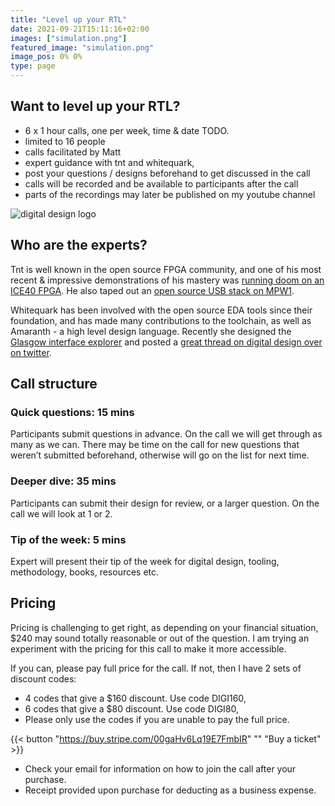 ```yaml
---
title: "Level up your RTL"
date: 2021-09-21T15:11:16+02:00
images: ["simulation.png"]
featured_image: "simulation.png"
image_pos: 0% 0%
type: page
---
```


## Want to level up your RTL?

* 6 x 1 hour calls, one per week, time & date TODO.
* limited to 16 people
* calls facilitated by Matt
* expert guidance with tnt and whitequark,
* post your questions / designs beforehand to get discussed in the call
* calls will be recorded and be available to participants after the call
* parts of the recordings may later be published on my youtube channel

![digital design logo](/digitaldesigncall.png)

## Who are the experts?

Tnt is well known in the open source FPGA community, and one of his most recent & impressive demonstrations of his mastery was [running doom on an ICE40 FPGA](https://www.youtube.com/watch?v=3ZBAZ5QoCAk). He also taped out an [open source USB stack on MPW1](/post/interview-with-tnt/).

Whitequark has been involved with the open source EDA tools since their foundation, and has made many contributions to the toolchain, as well as Amaranth - a high level design language. Recently she designed the [Glasgow interface explorer](https://www.crowdsupply.com/1bitsquared/glasgow) and posted a [great thread on digital design over on twitter](https://twitter.com/whitequark/status/1510525555191558150).

## Call structure

### Quick questions: 15 mins

Participants submit questions in advance. On the call we will get through as many as we can.
There may be time on the call for new questions that weren’t submitted beforehand, otherwise will go on the list for next time.

### Deeper dive: 35 mins

Participants can submit their design for review, or a larger question. On the call we will look at 1 or 2.

### Tip of the week: 5 mins

Expert will present their tip of the week for digital design, tooling, methodology, books, resources etc.

## Pricing

Pricing is challenging to get right, as depending on your financial situation, $240 may sound totally reasonable or out of the question.
I am trying an experiment with the pricing for this call to make it more accessible.

If you can, please pay full price for the call. If not, then I have 2 sets of discount codes:

* 4 codes that give a $160 discount. Use code DIGI160,
* 6 codes that give a $80 discount. Use code DIGI80,
* Please only use the codes if you are unable to pay the full price.

{{< button "https://buy.stripe.com/00gaHv6Lq19E7FmbIR" "" "Buy a ticket" >}}

* Check your email for information on how to join the call after your purchase.
* Receipt provided upon purchase for deducting as a business expense.
